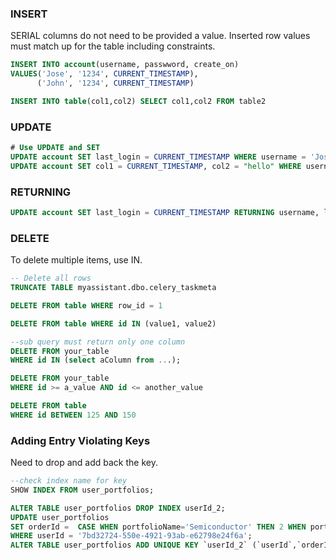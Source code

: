 ### INSERT

SERIAL columns do not need to be provided a value. Inserted row values must match up for the table including constraints.

```sql
INSERT INTO account(username, passwword, create_on)
VALUES('Jose', '1234', CURRENT_TIMESTAMP),
      ('John', '1234', CURRENT_TIMESTAMP)

INSERT INTO table(col1,col2) SELECT col1,col2 FROM table2
```

### UPDATE

```sql
# Use UPDATE and SET
UPDATE account SET last_login = CURRENT_TIMESTAMP WHERE username = 'Jose'
UPDATE account SET col1 = CURRENT_TIMESTAMP, col2 = "hello" WHERE username = 'Jose'
```

### RETURNING

```sql
UPDATE account SET last_login = CURRENT_TIMESTAMP RETURNING username, last_login
```

### DELETE

To delete multiple items, use IN.

```sql
-- Delete all rows
TRUNCATE TABLE myassistant.dbo.celery_taskmeta

DELETE FROM table WHERE row_id = 1

DELETE FROM table WHERE id IN (value1, value2)

--sub query must return only one column
DELETE FROM your_table
WHERE id IN (select aColumn from ...);

DELETE FROM your_table
WHERE id >= a_value AND id <= another_value

DELETE FROM table
WHERE id BETWEEN 125 AND 150
```

### Adding Entry Violating Keys

Need to drop and add back the key.

```sql
--check index name for key
SHOW INDEX FROM user_portfolios;

ALTER TABLE user_portfolios DROP INDEX userId_2;
UPDATE user_portfolios
SET orderId =  CASE WHEN portfolioName='Semiconductor' THEN 2 WHEN portfolioName='Automobile' THEN 1 ELSE orderId END
WHERE userId = '7bd32724-550e-4921-93ab-e62798e24f6a';
ALTER TABLE user_portfolios ADD UNIQUE KEY `userId_2` (`userId`,`orderId`);
```
